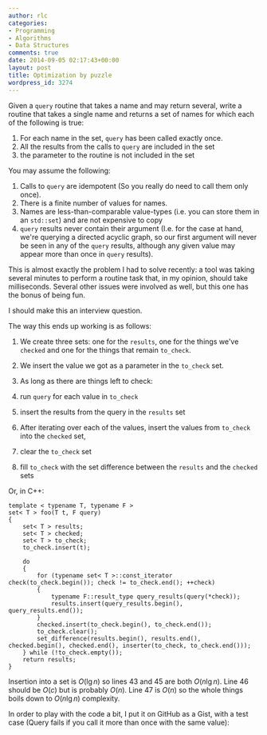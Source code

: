 ```yaml
---
author: rlc
categories:
- Programming
- Algorithms
- Data Structures
comments: true
date: 2014-09-05 02:17:43+00:00
layout: post
title: Optimization by puzzle
wordpress_id: 3274
---
```


Given a `query` routine that takes a name and may return several, write a routine that takes a single name and returns a set of names for which each of the following is true:

1. For each name in the set, `query` has been called exactly once.
2. All the results from the calls to `query` are included in the set
3. the parameter to the routine is not included in the set

You may assume the following:

1. Calls to `query` are idempotent (So you really do need to call them only once).
2. There is a finite number of values for names.
3. Names are less-than-comparable value-types (i.e. you can store them in an `std::set`) and are not expensive to copy
4. `query` results never contain their argument (I.e. for the case at hand, we're querying a directed acyclic graph, so our first argument will never be seen in any of the `query` results, although any given value may appear more than once in `query` results).

<!--more-->

This is almost exactly the problem I had to solve recently: a tool was taking several minutes to perform a routine task that, in my opinion, should take milliseconds. Several other issues were involved as well, but this one has the bonus of being fun.

I should make this an interview question.

The way this ends up working is as follows:

1. We create three sets: one for the `results`, one for the things we've `checked` and one for the things that remain `to_check`.
2. We insert the value we got as a parameter in the `to_check` set.
3. As long as there are things left to check:

4. run `query` for each value in `to_check`
5. insert the results from the query in the `results` set
6. After iterating over each of the values, insert the values from `to_check` into the `checked` set,
7. clear the `to_check` set
8. fill `to_check` with the set difference between the `results` and the `checked` sets

Or, in C++:

    template < typename T, typename F >
    set< T > foo(T t, F query)
    {
    	set< T > results;
    	set< T > checked;
    	set< T > to_check;
    	to_check.insert(t);

    	do
    	{
    		for (typename set< T >::const_iterator check(to_check.begin()); check != to_check.end(); ++check)
    		{
    			typename F::result_type query_results(query(*check));
    			results.insert(query_results.begin(), query_results.end());
    		}
    		checked.insert(to_check.begin(), to_check.end());
    		to_check.clear();
    		set_difference(results.begin(), results.end(), checked.begin(), checked.end(), inserter(to_check, to_check.end()));
    	} while (!to_check.empty());
    	return results;
    }

Insertion into a set is $O(\lg{n})$ so lines 43 and 45 are both $O(n\lg{n})$. Line 46 should be $O(c)$ but is probably $O(n)$. Line 47 is $O(n)$ so the whole things boils down to $O(n\lg{n})$ complexity.

In order to play with the code a bit, I put it on GitHub as a Gist, with a test case (Query fails if you call it more than once with the same value):